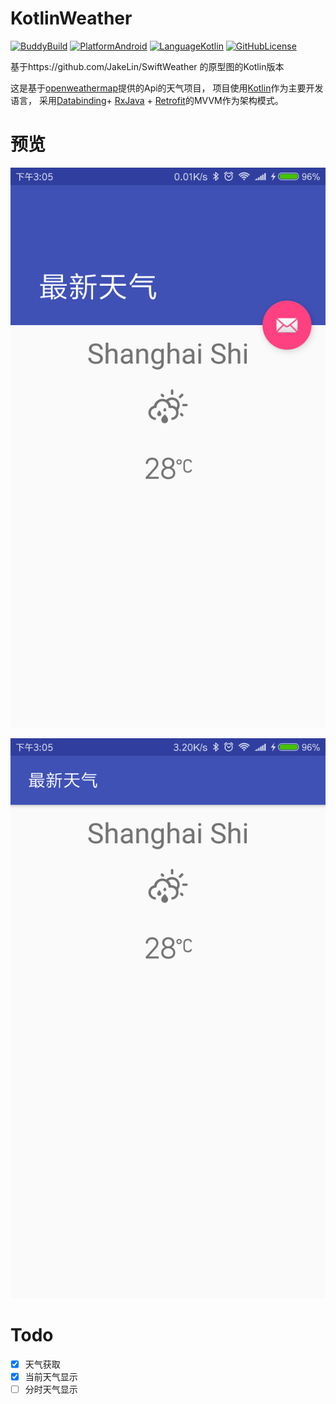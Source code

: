 # KotlinWeather

[![BuddyBuild](https://dashboard.buddybuild.com/api/statusImage?appID=598d42cf69da4200013a0bb5&branch=master&build=latest)](https://dashboard.buddybuild.com/apps/598d42cf69da4200013a0bb5/build/latest?branch=master)
[![PlatformAndroid](https://img.shields.io/badge/platform-android-lightgrey.svg)](https://www.android.com/)
[![LanguageKotlin](https://img.shields.io/badge/language-kotlin-orange.svg)](https://kotlinlang.org/)
[![GitHubLicense](https://img.shields.io/badge/license-Apache%202-blue.svg)](https://raw.githubusercontent.com/shibenli/KotlinWeather/master/LICENSE)

基于https://github.com/JakeLin/SwiftWeather 的原型图的Kotlin版本

这是基于[openweathermap](http://openweathermap.org)提供的Api的天气项目，
项目使用[Kotlin](https://kotlinlang.org)作为主要开发语言，
采用[Databinding](https://developer.android.com/topic/libraries/data-binding/index.html)+
[RxJava](https://github.com/ReactiveX/RxJava) + 
[Retrofit](https://github.com/square/retrofit)的MVVM作为架构模式。

# 预览

![pic1](pic/Screenshot_2017-08-29-15-05-22-344_com.benli.kotlinweather.png)

![pic1](pic/Screenshot_2017-08-29-15-05-30-818_com.benli.kotlinweather.png)

# Todo
-[x] 天气获取
-[x] 当前天气显示
-[ ] 分时天气显示 
